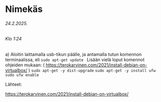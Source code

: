 Nimekäs
===
###### 24.2.2025.
###### Klo 1:24

a)  Aloitin laittamalla usb-tikun päälle, ja antamalla tutun komennon terminaalissa, eli ```sudo apt-get update ```
Lisään vielä loput komennot ohjeiden mukaan: ( https://terokarvinen.com/2021/install-debian-on-virtualbox/ )
``` sudo apt-get -y dist-upgrade ```
``` sudo apt-get -y install ufw ```
```sudo ufw enable ```  







Lähteet:

https://terokarvinen.com/2021/install-debian-on-virtualbox/
